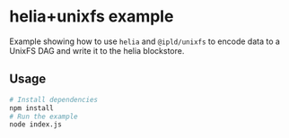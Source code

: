 # helia+unixfs example

Example showing how to use `helia` and `@ipld/unixfs` to encode data to a UnixFS DAG and write it to the helia blockstore.

## Usage

```sh
# Install dependencies
npm install
# Run the example
node index.js
```
